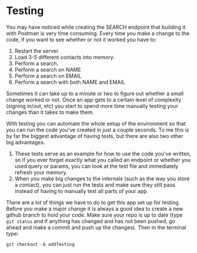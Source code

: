 # Testing

You may have noticed while creating the SEARCH endpoint that building it with Postman is very time consuming.  Every time you make a change to the code, if you want to see whether or not it worked you have to:

1. Restart the server
2. Load 3-5 different contacts into memory.
3. Perform a search.
4. Perform a search on NAME
5. Perform a search on EMAIL
6. Perform a search with both NAME and EMAIL

Sometimes it can take up to a minute or two to figure out whether a small change worked or not.  Once an app gets to a certain level of complexity (signing in/out, etc) you start to spend more time manually testing your changes than it takes to make them.

With testing you can automate the whole setup of the environment so that you can run the code you've created in just a couple seconds.  To me this is by far the biggest advantage of having tests, but there are also two other big advantages.

1. These tests serve as an example for how to use the code you've written, so if you ever forget exactly what you called an endpoint or whether you used query or params, you can look at the test file and immediately refresh your memory.
2. When you make big changes to the internals (such as the way you store a contact), you can just run the tests and make sure they still pass instead of having to manually test all parts of your app.

There are a lot of things we have to do to get this app set up for testing.  Before you make a major change it is always a good idea to create a new github branch to hold your code.  Make sure your repo is up to date (type `git status` and if anything has changed and has not been pushed, go ahead and make a commit and push up the changes).  Then in the terminal type:

```
git checkout -b addTesting
```
